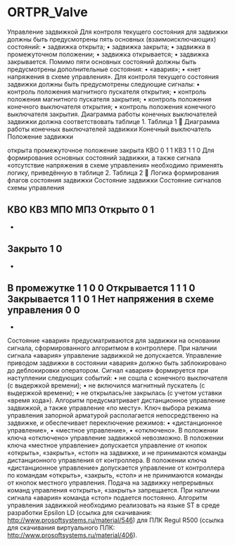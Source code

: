 # ORTPR_Valve
Управление задвижкой
Для контроля текущего состояния для задвижки должны быть предусмотрены пять основных (взаимоисключающих) состояний:
    • задвижка открыта;
    • задвижка закрыта;
    • задвижка в промежуточном положении;
    • задвижка открывается;
    • задвижка закрывается.
Помимо пяти основных состояний должны быть предусмотрены дополнительные состояния:
    • «авария»;
    •  «нет напряжения в схеме управления».
Для контроля текущего состояния задвижки должны быть предусмотрены следующие сигналы:
    • контроль положения магнитного пускателя открытия;
    • контроль положения магнитного пускателя закрытия;
    • контроль положения конечного выключателя открытия;
    • контроль положения конечного выключателя закрытия.
Диаграмма работы конечных выключателей задвижки должна соответствовать таблице 1.
Таблица 1  Диаграмма работы конечных выключателей задвижки
Конечный выключатель
Положение задвижки

открыта
промежуточное положение
закрыта
КВО
0
1
1
КВЗ
1
1
0
Для формирования основных состояний задвижки, а также сигнала «отсутствие напряжения в схеме управления» необходимо применять логику, приведённую в таблице 2. 
Таблица 2  Логика формирования флагов состояния задвижки
Состояние задвижки
Состояние сигналов схемы управления

КВО
КВЗ
МПО
МПЗ
Открыто
0
1
-
-
Закрыто
1
0
-
-
В промежутке
1
1
0
0
Открывается
1
1
1
0
Закрывается
1
1
0
1
Нет напряжения в схеме управления 
0
0
-
-
Состояние «авария» предусматриваются для задвижки на основании сигнала, сформированного алгоритмом в контроллере. При наличии сигнала «авария» управление задвижкой не допускается. Управление приводом задвижки в состоянии «авария» должно быть заблокировано до деблокировки оператором.
Сигнал «авария» формируется при наступлении следующих событий:
    • не сошла с конечного выключателя (с выдержкой времени);
    • не включился магнитный пускатель (с выдержкой времени);
    • не открылась/не закрылась (с учетом уставки «время хода»).
Алгоритм предусматривает дистанционное управление задвижкой, а также управление «по месту». Ключ выбора режима управления запорной арматурой располагается непосредственно на задвижке, и обеспечивает переключение режимов:
    • «дистанционное управление»,
    • «местное управление»,
    • «отключено». 
В положении ключа «отключено» управление задвижкой невозможно. В положении ключа «местное управление» допускается управление от кнопок «открыть», «закрыть», «стоп» на задвижке, и не принимаются команды дистанционного управления от контроллера. В положении ключа «дистанционное управление» допускается управление от контроллера по командам «открыть», «закрыть, «стоп» и не принимаются команды от кнопок местного управления.
Подача на задвижку непрерывных команд управления «открыть», «закрыть» запрещается. При наличии сигнала «авария» команда «стоп» подается постоянно.
Алгоритм управления задвижкой необходимо реализовать на языке ST в среде разработки Epsilon LD (ссылка для скачивания: http://www.prosoftsystems.ru/material/546) для ПЛК Regul R500 (ссылка для скачивания виртуального ПЛК: http://www.prosoftsystems.ru/material/406).
